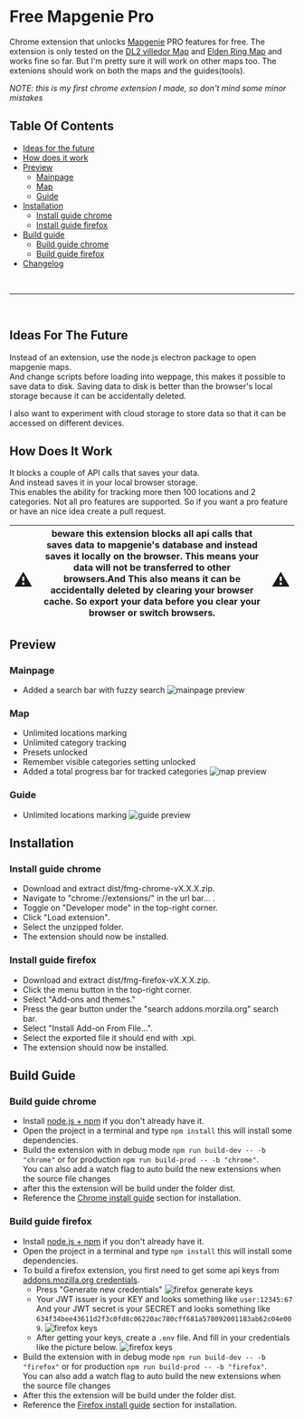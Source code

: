 # Free Mapgenie Pro

Chrome extension that unlocks [Mapgenie](https://mapgenie.io/) PRO features for free. The extension is only tested on the [DL2 villedor Map](https://mapgenie.io/dying-light-2/maps/villedor) and [Elden Ring Map](https://mapgenie.io/elden-ring) and works fine so far. But I'm pretty sure it will work on other maps too. The extenions should work on both the maps and the guides(tools).

_NOTE: this is my first chrome extension I made, so don't mind some minor mistakes_

## Table Of Contents

-   [Ideas for the future](#ideas-for-the-future)
-   [How does it work](#how-does-it-work)
-   [Preview](#preview)
    -   [Mainpage](#mainpage)
    -   [Map](#map)
    -   [Guide](#guide)
-   [Installation](#installation)
    -   [Install guide chrome](#install-guide-chrome)
    -   [Install guide firefox](#install-guide-firefox)
-   [Build guide](#build-guide)
    -   [Build guide chrome](#build-guide-chrome)
    -   [Build guide firefox](#build-guide-firefox)
-   [Changelog](#changelog)

<br>
<hr>
<br>

## Ideas For The Future

Instead of an extension, use the node.js electron package to open mapgenie maps.<br>
And change scripts before loading into weppage, this makes it possible to save data to disk.
Saving data to disk is better than the browser's local storage because it can be accidentally deleted.

I also want to experiment with cloud storage to store data so that it can be accessed on different devices.

## How Does It Work

It blocks a couple of API calls that saves your data.<br>
And instead saves it in your local browser storage.<br>
This enables the ability for tracking more then 100 locations and 2 categories.
Not all pro features are supported. So if you want a pro feature or have an nice idea create a pull request.

| <h1>:warning:</h1> | beware this extension blocks all api calls that saves data to mapgenie's database and instead saves it locally on the browser. This means your data will not be transferred to other browsers.And This also means it can be accidentally deleted by clearing your browser cache. So export your data before you clear your browser or switch browsers. | <h1>:warning:</h1> |
| ------------------ | ------------------------------------------------------------------------------------------------------------------------------------------------------------------------------------------------------------------------------------------------------------------------------------------------------------------------------------------------------ | ------------------ |

## Preview

### Mainpage

-   Added a search bar with fuzzy search
    ![mainpage preview](../assets/previews/mg_mainpage.png?raw=true)

### Map

-   Unlimited locations marking
-   Unlimited category tracking
-   Presets unlocked
-   Remember visible categories setting unlocked
-   Added a total progress bar for tracked categories
    ![map preview](../assets//previews/mg_map.png?raw=true)

### Guide

-   Unlimited locations marking
    ![guide preview](../assets//previews/mg_guide.png?raw=true)

## Installation

### Install guide chrome

-   Download and extract dist/fmg-chrome-vX.X.X.zip.
-   Navigate to "chrome://extensions/" in the url bar... .
-   Toggle on "Developer mode" in the top-right corner.
-   Click "Load extension".
-   Select the unzipped folder.
-   The extension should now be installed.

### Install guide firefox

-   Download and extract dist/fmg-firefox-vX.X.X.zip.
-   Click the menu button in the top-right corner.
-   Select "Add-ons and themes."
-   Press the gear button under the "search addons.morzila.org" search bar.
-   Select "Install Add-on From File...".
-   Select the exported file it should end with .xpi.
-   The extension should now be installed.

## Build Guide

### Build guide chrome

-   Install [node.js + npm](https://nodejs.org/en/download/) if you don't already have it.
-   Open the project in a terminal and type `npm install` this will install some dependencies.
-   Build the extension with in debug mode `npm run build-dev -- -b "chrome"` or for production `npm run build-prod -- -b "chrome"`.
    <br> You can also add a watch flag to auto build the new extensions when the source file changes
-   after this the extension will be build under the folder dist.
-   Reference the [Chrome install guide](#install-guide-chrome) section for installation.

### Build guide firefox

-   Install [node.js + npm](https://nodejs.org/en/download/) if you don't already have it.
-   Open the project in a terminal and type `npm install` this will install some dependencies.
-   To build a firefox extension, you first need to get some api keys from [addons.mozilla.org credentials](https://addons.mozilla.org/en-US/developers/addon/api/key/).
    -   Press "Generate new credentials"
        ![firefox generate keys](../assets//firefox/firefox_generate_keys.png?raw=true)
    -   Your JWT issuer is your KEY and looks something like `user:12345:67`<br>
        And your JWT secret is your SECRET and looks something like `634f34bee43611d2f3c0fd8c06220ac780cff681a578092001183ab62c04e009`.
        ![firefox keys](../assets//firefox/firefox_keys.png?raw=true)
    -   After getting your keys, create a `.env` file.
        And fill in your credentials like the picture below.
        ![firefox keys](../assets//firefox/firefox_env.png?raw=true)
-   Build the extension with in debug mode `npm run build-dev -- -b "firefox"` or for production `npm run build-prod -- -b "firefox"`.
    <br> You can also add a watch flag to auto build the new extensions when the source file changes
-   After this the extension will be build under the folder dist.
-   Reference the [Firefox install guide](#install-guide-firefox) section for installation.
